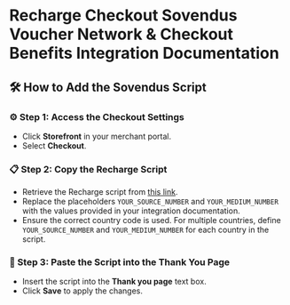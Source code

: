 # Recharge Checkout Sovendus Voucher Network & Checkout Benefits Integration Documentation

## 🛠️ How to Add the Sovendus Script

### ⚙️ Step 1: Access the Checkout Settings 
- Click **Storefront** in your merchant portal.
- Select **Checkout**.

### 📋 Step 2: Copy the Recharge Script 
- Retrieve the Recharge script from [this link](https://github.com/Sovendus-GmbH/Sovendus-Recharge-Voucher-Network-and-Checkout-Benefits-Documentation/blob/main/recharge.template.html).
- Replace the placeholders `YOUR_SOURCE_NUMBER` and `YOUR_MEDIUM_NUMBER` with the values provided in your integration documentation.
- Ensure the correct country code is used. For multiple countries, define `YOUR_SOURCE_NUMBER` and `YOUR_MEDIUM_NUMBER` for each country in the script.

### 📝 Step 3: Paste the Script into the Thank You Page 
- Insert the script into the **Thank you page** text box.
- Click **Save** to apply the changes.
